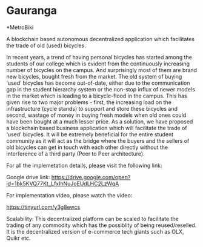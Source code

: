 # Gauranga
*MetroBiki

A blockchain based autonomous decentralized application which facilitates the trade of old (used) bicycles.

In recent years, a trend of having personal bicycles has started among the students of our college which is evident from the continuously increasing number of bicycles on the campus. And surprisingly most of them are brand new bicycles, bought fresh from the market. The old system of buying ‘used’ bicycles has become out-of-date, either due to the communication gap in the student hierarchy system or the non-stop influx of newer models in the market which is leading to a bicycle-flood in the campus. This has given rise to two major problems - first, the increasing load on the infrastructure (cycle stands) to support and store these bicycles and second, wastage of money in buying fresh models when old ones could have been bought at a much lesser price.
As a solution, we have proposed a blockchain based business application which will facilitate the trade of ‘used’ bicycles. It will be extremely beneficial for the entire student community as it will act as the bridge where the buyers and the sellers of old bicycles can get in touch with each other directly without the interference of a third party (Peer to Peer architecture). 

For all the implemetation details, please visit the following link:

Google drive link: https://drive.google.com/open?id=1bk5KVQ77Kt_LfxIhNuJoEUdLHC2LzWqA

For implementation video, please watch the video:

https://tinyurl.com/y3g8ewcs

Scalability:
This decentralized platform can be scaled to facilitate the trading of any commodity which has the possiblity of being reused/reselled. It is the decentralized version of e-commerce tech giants such as OLX, Quikr etc.


